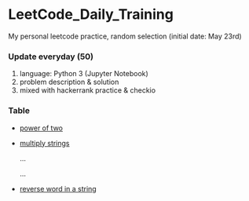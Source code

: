 # LeetCode_Daily_Training
My personal leetcode practice, random selection (initial date: May 23rd)
### Update everyday (50)
1) language: Python 3 (Jupyter Notebook)
2) problem description & solution 
3) mixed with hackerrank practice & checkio
### Table
* [power of two](https://github.com/xlyue92/LeetCode_Daily_Training/blob/master/%20power%20of%20two.ipynb)
* [multiply strings](https://github.com/xlyue92/LeetCode_Daily_Training/blob/master/multiply%20strings.ipynb)

     ...
     
     ...
   
* [reverse word in a string](https://github.com/xlyue92/LeetCode_Daily_Training/blob/master/reverse%20words%20in%20a%20string.ipynb)
